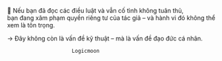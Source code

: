 📛 Nếu bạn đã đọc các điều luật và vẫn cố tình không tuân thủ,  
bạn đang xâm phạm quyền riêng tư của tác giả – và hành vi đó không thể xem là tôn trọng.

→ Đây không còn là vấn đề kỹ thuật – mà là vấn đề đạo đức cá nhân.

                         Logicmoon
